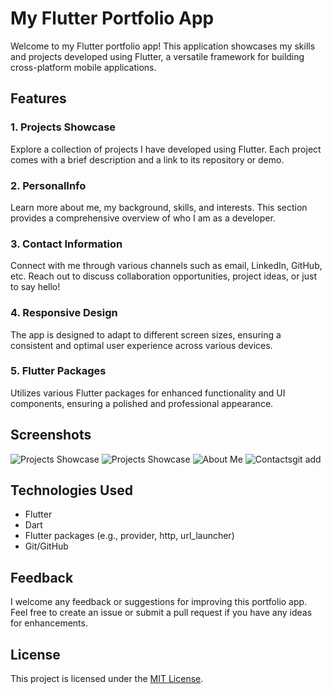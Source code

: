 # My Flutter Portfolio App

Welcome to my Flutter portfolio app! This application showcases my skills and projects developed using Flutter, a versatile framework for building cross-platform mobile applications.

## Features

### 1. Projects Showcase

Explore a collection of projects I have developed using Flutter. Each project comes with a brief description and a link to its repository or demo.

### 2. PersonalInfo

Learn more about me, my background, skills, and interests. This section provides a comprehensive overview of who I am as a developer.

### 3. Contact Information

Connect with me through various channels such as email, LinkedIn, GitHub, etc. Reach out to discuss collaboration opportunities, project ideas, or just to say hello!

### 4. Responsive Design

The app is designed to adapt to different screen sizes, ensuring a consistent and optimal user experience across various devices.

### 5. Flutter Packages

Utilizes various Flutter packages for enhanced functionality and UI components, ensuring a polished and professional appearance.

## Screenshots

![Projects Showcase](screenshots/PortfolioApp1.png) ![Projects Showcase](screenshots/portfolioapp2.png) 
![About Me](screenshots/personalInfo.jpg)
![Contact](screenshots/contact_us.jpg)sgit add
## Technologies Used

- Flutter
- Dart
- Flutter packages (e.g., provider, http, url_launcher)
- Git/GitHub

## Feedback

I welcome any feedback or suggestions for improving this portfolio app. Feel free to create an issue or submit a pull request if you have any ideas for enhancements.

## License

This project is licensed under the [MIT License](LICENSE).

